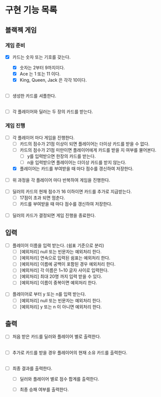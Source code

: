 # 구현 기능 목록

## 블랙젝 게임

### 게임 준비 

- [x] 카드는 숫자 또는 기호를 갖는다.
  - [x] 숫자는 2부터 9까지이다.
  - [x] Ace 는 1 또는 11 이다.
  - [x] King, Queen, Jack 은 각각 10이다.<br><br>

- [ ] 생성한 카드를 셔플한다.<br><br>

- [ ] 각 플레이어와 딜러는 두 장의 카드를 받는다.

### 게임 진행

- [ ] 각 플레이어 마다 게임을 진행한다.
  - [ ] 카드의 점수가 21점 이상이 되면 플레이어는 더이상 카드를 받을 수 없다.
  - [ ] 카드의 점수가 21점 미만이면 플레이어에게 카드를 받을 지 여부를 물어본다.
    - [ ] y를 입력받으면 한장의 카드를 받는다.
    - [ ] n을 입력받으면 플레이어는 더이상 카드를 받지 않는다.
  - [x] 플레이어는 카드를 부여받을 때 마다 점수를 갱신하여 저장한다.<br><br>

- [ ] 위 과정을 각 플레이어 마다 반복하여 게임을 진행한다.<br><br>
- [ ] 딜러의 카드의 현재 점수가 16 이하이면 카드를 추가로 지급받는다.
  - [ ] 17점이 초과 되면 멈춘다.
  - [ ] 카드를 부여받을 때 마다 점수를 갱신하여 저장한다.<br><br>
  
- [ ] 딜러의 카드가 결정되면 게임 진행을 종료한다.

## 입력

- [ ] 플레이어 이름을 입력 받는다. (쉼표 기준으로 분리)
  - [ ] [예외처리] null 또는 빈문자는 예외처리 한다.
  - [ ] [예외처리] 연속으로 입력된 쉼표는 예외처리 한다.
  - [ ] [예외처리] 이름에 공백이 포함된 경우 예외처리 한다.
  - [ ] [예외처리] 각 이름은 1~10 글자 사이로 입력한다.
  - [ ] [예외처리] 최대 20명 까지 입력 받을 수 있다.
  - [ ] [예외처리] 이름이 중복이면 예외처리 한다.<br><br>
  
- [ ] 플레이어로 부터 y 또는 n를 입력 받는다.
  - [ ] [예외처리] null 또는 빈문자는 예외처리 한다.
  - [ ] [예외처리] y 또는 n 이 아니면 예외처리 한다.

## 출력

- [ ] 처음 받은 카드를 딜러와 플레이어 별로 출력한다.<br><br>

- [ ] 추가로 카드를 받을 경우 플레이어의 현재 소유 카드를 출력한다.<br><br>

- [ ] 최종 결과를 출력한다.
  - [ ] 딜러와 플레이어 별로 점수 합계를 출력한다.
  - [ ] 최종 승패 여부를 출력한다.
  
  

